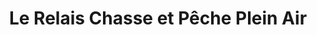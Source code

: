 ---
title: "Le Relais Chasse et Pêche Plein Air"
url: /grenville/le-relais-chasse-et-peche-plein-air/
shop: sports
---